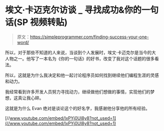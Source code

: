 # 埃文·卡迈克尔访谈 _ 寻找成功&你的一句话(SP 视频转贴)

> 原文：<https://simpleprogrammer.com/finding-success-your-one-word/>

所以，对于那些不知道的人来说，当谈到个人发展时，埃文·卡迈克尔是当今的大人物之一。他写了一本名为《你的一句话》的好书，改变了我对这个话题的很多看法。

所以，这就是为什么我决定和他一起讨论程序员如何找到继续他们编程生涯的灵感和动力。

我经常看到许多开发人员努力寻找动力，继续做他们想做的事情，实现他们的梦想，这真让我心碎。

这就是为什么 Evan 绝对是谈论这个的好名字，我感谢他分享他的所有经验。

[//www.youtube.com/embed/IxPYj0Ul8y8?not_used=1](//www.youtube.com/embed/IxPYj0Ul8y8?not_used=1)